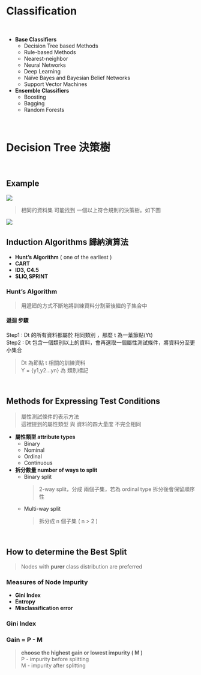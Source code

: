# Classification
</br>

+ **Base Classifiers**
  + Decision Tree based Methods
  + Rule-based Methods
  + Nearest-neighbor
  + Neural Networks
  + Deep Learning
  + Naïve Bayes and Bayesian Belief Networks
  + Support Vector Machines
+ **Ensemble Classifiers**
  + Boosting
  + Bagging
  + Random Forests

</br>

# Decision Tree 決策樹

</br>

## Example
<img src ="https://user-images.githubusercontent.com/86312099/123761692-a6621e00-d8f4-11eb-8487-5809dfd9ce2a.png">

> 相同的資料集 可能找到 一個以上符合規則的決策樹。如下圖
<img src ="https://user-images.githubusercontent.com/86312099/123761698-a8c47800-d8f4-11eb-90d0-139f819bc5f6.png">

</br>

## Induction Algorithms 歸納演算法
* **Hunt’s Algorithm** ( one of the earliest )
* **CART**
* **ID3, C4.5**
* **SLIQ,SPRINT**

### Hunt’s Algorithm

> 用遞廻的方式不斷地將訓練資料分割至後繼的子集合中

#### 遞迴 步驟
Step1 : Dt 的所有資料都屬於 相同類別 ，那麼 t 為一葉節點(Yt)  
Step2 : Dt 包含一個類別以上的資料，會再選取一個屬性測試條件，將資料分至更小集合
> Dt 為節點 t 相關的訓練資料  
> Y = {y1,y2...yn} 為 類別標記

</br>

## Methods for Expressing Test Conditions
> 屬性測試條件的表示方法  
> 這裡提到的屬性類型 與 資料的四大量度 不完全相同

+ **屬性類型 attribute types**
  + Binary
  + Nominal
  + Ordinal
  + Continuous
+ **拆分數量 number of ways to split**
  + Binary split
    > 2-way split，分成 兩個子集，若為 ordinal type 拆分後會保留順序性
  + Multi-way split
    > 拆分成 n 個子集 ( n > 2 ) 
 
 </br>
 
## How to determine the Best Split
> Nodes with **purer** class distribution are preferred
 
### Measures of Node Impurity
+ **Gini Index**
+ **Entropy**
+ **Misclassification error**

### Gini Index

### Gain = P - M
> **choose the highest gain or lowest impurity ( M )**  
> P -  impurity before splitting  
> M - impurity after splitting

 

